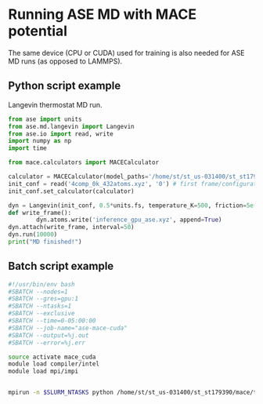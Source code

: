 # Running ASE MD with MACE potential

The same device (CPU or CUDA) used for training is also needed for ASE MD runs (as opposed to LAMMPS).

## Python script example
Langevin thermostat MD run.
```python
from ase import units
from ase.md.langevin import Langevin
from ase.io import read, write
import numpy as np
import time

from mace.calculators import MACECalculator

calculator = MACECalculator(model_paths='/home/st/st_us-031400/st_st179390/mace/ta-v-cr-w/inference_ase/mace_split_0.model', device='cuda')
init_conf = read('4comp_0k_432atoms.xyz', '0') # first frame/configuration from input data as starting point
init_conf.set_calculator(calculator)

dyn = Langevin(init_conf, 0.5*units.fs, temperature_K=500, friction=5e-3)
def write_frame():
        dyn.atoms.write('inference_gpu_ase.xyz', append=True)
dyn.attach(write_frame, interval=50)
dyn.run(10000)
print("MD finished!")
```

## Batch script example
```bash
#!/usr/bin/env bash
#SBATCH --nodes=1
#SBATCH --gres=gpu:1
#SBATCH --ntasks=1
#SBATCH --exclusive
#SBATCH --time=0-05:00:00
#SBATCH --job-name="ase-mace-cuda"
#SBATCH --output=%j.out
#SBATCH --error=%j.err

source activate mace_cuda
module load compiler/intel
module load mpi/impi


mpirun -n $SLURM_NTASKS python /home/st/st_us-031400/st_st179390/mace/ta-v-cr-w/inference_ase/ase_run.py
```